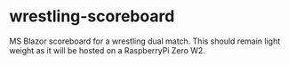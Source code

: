 # wrestling-scoreboard
MS Blazor scoreboard for a wrestling dual match. This should remain light weight as it will be hosted on a RaspberryPi Zero W2.
